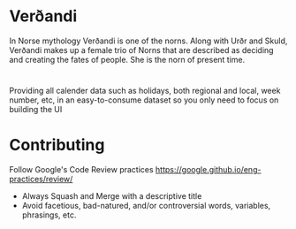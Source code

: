 # Verðandi

In Norse mythology Verðandi is one of the norns. Along with Urðr and Skuld, Verðandi makes up a female trio of Norns that are described as deciding and creating the fates of people. She is the norn of present time.

#

Providing all calender data such as holidays, both regional and local, week number, etc, in an easy-to-consume dataset so you only need to focus on building the UI

# Contributing

Follow Google's Code Review practices https://google.github.io/eng-practices/review/

- Always Squash and Merge with a descriptive title
- Avoid facetious, bad-natured, and/or controversial words, variables, phrasings, etc.
